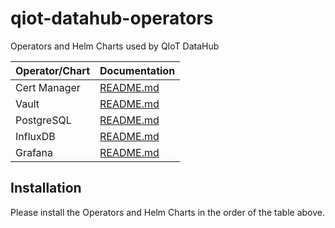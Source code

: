 # qiot-datahub-operators

Operators and Helm Charts used by QIoT DataHub

|Operator/Chart |Documentation                              |
|---------------|-------------------------------------------|
|Cert Manager   |[README.md](./cert-manager/README.md)      |
|Vault          |[README.md](./vault/README.md)             |
|PostgreSQL     |[README.md](./postgreSQL/README.md)        |
|InfluxDB       |[README.md](./influxdb2/README.md)         |
|Grafana        |[README.md](./Grafana/README.md)           |

## Installation
Please install the Operators and Helm Charts in the order of the table above.

